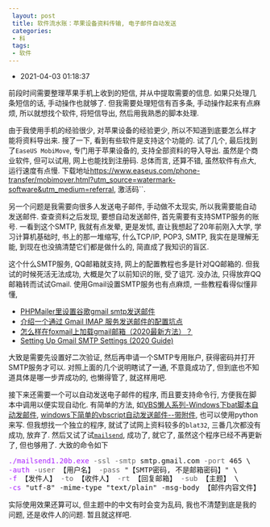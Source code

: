 ```yaml
---
 layout: post
 title: 软件流水账：苹果设备资料传输, 电子邮件自动发送
 categories:
 - 科
 tags:
 - 软件
---
```


- 2021-04-03 01:18:37

前段时间需要整理苹果手机上收到的短信, 并从中提取需要的信息. 如果只处理几条短信的话, 手动操作也就够了. 但我需要处理短信有百多条, 手动操作起来有点麻烦, 所以就想找个软件, 将短信导出, 然后用我熟悉的脚本处理.

由于我使用手机的经验很少, 对苹果设备的经验更少, 所以不知道到底要怎么样才能将资料导出来. 搜了一下, 看到有些软件是支持这个功能的. 试了几个, 最后找到了`EaseUS MobiMove`, 专门用于苹果设备的, 支持全部资料的导入导出. 虽然是个商业软件, 但可以试用, 网上也能找到注册码. 总体而言, 还算不错, 虽然软件有点大, 运行速度有点慢. 下载地址<https://www.easeus.com/phone-transfer/mobimover.html?utm_source=watermark-software&utm_medium=referral>, 激活码``.

另一个问题是我需要向很多人发送电子邮件, 手动做不太现实, 所以我需要能自动发送邮件. 查查资料之后发现, 要想自动发送邮件, 首先需要有支持SMTP服务的账号. 一看到这个SMTP, 我就有点发晕, 更是发怵, 直让我想起了20年前刚入大学, 学习计算机基础时, 书上的那一堆缩写, 什么TCP/IP, POP3, SMTP, 我实在是理解无能, 到现在也没搞清楚它们都是做什么的, 简直成了我知识的盲区.

这个什么SMTP服务, QQ邮箱就支持, 网上的配置教程也多是针对QQ邮箱的. 但我试的时候死活无法成功, 大概是欠了以前知识的账, 受了诅咒. 没办法, 只得放弃QQ邮箱转而试试Gmail. 使用Gmail设置SMTP服务也有点麻烦, 一些教程看得似懂非懂,

- [PHPMailer里设置谷歌gmail smtp发送邮件](http://huanghaiping.com/article/64.html)
- [介绍一个通过 Gmail IMAP 服务发送邮件的配置坑点](https://learnku.com/articles/32693)
- [怎么样在foxmail上加载gmail邮箱（2020最新方法）？](https://www.imhunk.com/how-to-add-gmail-to-foxmail/)
- [Setting Up Gmail SMTP Settings (2020 Guide)](https://www.gmass.co/blog/gmail-smtp/)

大致是需要先设置好二次验证, 然后再申请一个SMTP专用账户, 获得密码并打开SMTP服务才可以. 对照上面的几个说明瞎试了一通, 不意竟成功了, 但到底也不知道具体是哪一步弄成功的, 也懒得管了, 就这样用吧.

接下来还需要一个可以自动发送电子邮件的程序, 而且要支持命令行, 方便我在脚本中调用以便实现自动化. 有简单的方法, 如[VBS懒人系列-Windows下bat脚本自动发邮件](https://blog.csdn.net/weixin_38385738/article/details/104479912), [windows下简单的vbscript自动发送邮件--带附件](https://blog.csdn.net/xiaoxu0123/article/details/8960951), 也可以使用python来写. 但我想找一个独立的程序, 就试了试网上资料较多的`blat32`, 三番几次都没有成功, 放弃了. 然后又试了试[`mailsend`]( https://github.com/muquit/mailsend), 成功了, 就它了, 虽然这个程序已经不再更新了, 但也够用了. 大致的命令如下

<div class="highlight"><pre style="line-height:125%"><span style="color:#A2F">./mailsend1.20b.exe</span> <span style="color:#666">-ssl</span> <span style="color:#666">-smtp</span> smtp.gmail.com <span style="color:#666">-port</span> 465 \
<span style="color:#A2F">-auth</span> <span style="color:#666">-user</span> 【用户名】 <span style="color:#666">-pass</span> "【SMTP密码, 不是邮箱密码】" \
<span style="color:#A2F">-f</span> 【发件人】 <span style="color:#666">-to</span> 【收件人】 <span style="color:#666">-rt</span> 【回复邮箱】 <span style="color:#666">-sub</span> 【主题】 \
<span style="color:#A2F">-cs</span> "utf-8" -mime-type "text/plain" -msg-body 【邮件内容文件】 <span style="color:#666">-v</span></pre></div>

实际使用效果还算可以, 但主题中的中文有时会变为乱码, 我也不清楚到底是我的问题, 还是收件人的问题. 暂且就这样吧.